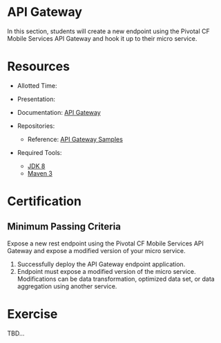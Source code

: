 API Gateway
==

In this section, students will create a new endpoint using the Pivotal CF Mobile Services API Gateway and hook it up to their micro service.

# Resources

* Allotted Time:  

* Presentation:  

* Documentation: [API Gateway](http://docs.pivotal.io/mobile/api-gateway/index.html)  

* Repositories:  
  * Reference: [API Gateway Samples](https://github.com/Pivotal-Field-Engineering/api-gateway-samples)

* Required Tools:  
  * [JDK 8](http://www.oracle.com/technetwork/java/javase/downloads/index.html)  
  * [Maven 3](http://maven.apache.org/download.cgi)

# Certification

## Minimum Passing Criteria

Expose a new rest endpoint using the Pivotal CF Mobile Services API Gateway and expose a modified version of your micro service.

1. Successfully deploy the API Gateway endpoint application.
2. Endpoint must expose a modified version of the micro service.  Modifications can be data transformation, optimized data set, or data aggregation using another service.

# Exercise

TBD...
